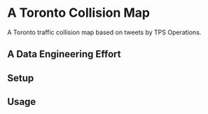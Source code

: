 # A Toronto Collision Map
A Toronto traffic collision map based on tweets by TPS Operations.

## A Data Engineering Effort

## Setup

## Usage
